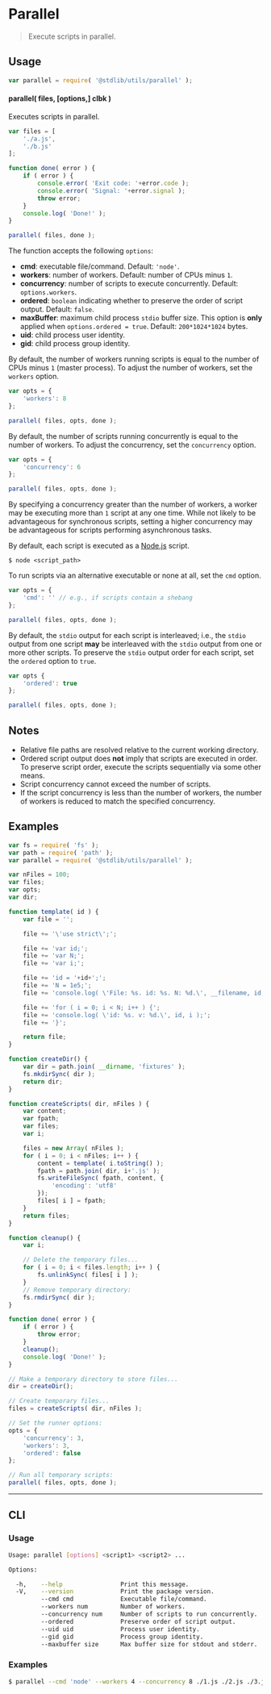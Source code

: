 # Parallel

> Execute scripts in parallel.


<section class="usage">

## Usage

``` javascript
var parallel = require( '@stdlib/utils/parallel' );
```

#### parallel( files, \[options,\] clbk )

Executes scripts in parallel.

``` javascript
var files = [
    './a.js',
    './b.js'
];

function done( error ) {
    if ( error ) {
        console.error( 'Exit code: '+error.code );
        console.error( 'Signal: '+error.signal );
        throw error;
    }
    console.log( 'Done!' );
}

parallel( files, done );
```

The function accepts the following `options`:

* __cmd__: executable file/command. Default: `'node'`.
* __workers__: number of workers. Default: number of CPUs minus `1`.
* __concurrency__: number of scripts to execute concurrently. Default: `options.workers`.
* __ordered__: `boolean` indicating whether to preserve the order of script output. Default: `false`.
* __maxBuffer__: maximum child process `stdio` buffer size. This option is __only__ applied when `options.ordered = true`. Default: `200*1024*1024` bytes.
* __uid__: child process user identity.
* __gid__: child process group identity.

By default, the number of workers running scripts is equal to the number of CPUs minus `1` (master process). To adjust the number of workers, set the `workers` option.

``` javascript
var opts = {
    'workers': 8
};

parallel( files, opts, done );
```

By default, the number of scripts running concurrently is equal to the number of workers. To adjust the concurrency, set the `concurrency` option.

``` javascript
var opts = {
    'concurrency': 6
};

parallel( files, opts, done );
```

By specifying a concurrency greater than the number of workers, a worker may be executing more than `1` script at any one time. While not likely to be advantageous for synchronous scripts, setting a higher concurrency may be advantageous for scripts performing asynchronous tasks.

By default, each script is executed as a [Node.js][node-js] script.

``` text
$ node <script_path>
```

To run scripts via an alternative executable or none at all, set the `cmd` option.

``` javascript
var opts = {
    'cmd': '' // e.g., if scripts contain a shebang
};

parallel( files, opts, done );
```

By default, the `stdio` output for each script is interleaved; i.e., the `stdio` output from one script __may__ be interleaved with the `stdio` output from one or more other scripts. To preserve the `stdio` output order for each script, set the `ordered` option to `true`.

``` javascript
var opts {
    'ordered': true
};

parallel( files, opts, done );
```


</section>

<!-- /.usage -->


<section class="notes">

## Notes

* Relative file paths are resolved relative to the current working directory.
* Ordered script output does __not__ imply that scripts are executed in order. To preserve script order, execute the scripts sequentially via some other means.
* Script concurrency cannot exceed the number of scripts.
* If the script concurrency is less than the number of workers, the number of workers is reduced to match the specified concurrency.

</section>

<!-- /.notes -->


<section class="examples">

## Examples

``` javascript
var fs = require( 'fs' );
var path = require( 'path' );
var parallel = require( '@stdlib/utils/parallel' );

var nFiles = 100;
var files;
var opts;
var dir;

function template( id ) {
    var file = '';

    file += '\'use strict\';';

    file += 'var id;';
    file += 'var N;';
    file += 'var i;';

    file += 'id = '+id+';';
    file += 'N = 1e5;';
    file += 'console.log( \'File: %s. id: %s. N: %d.\', __filename, id, N );';

    file += 'for ( i = 0; i < N; i++ ) {';
    file += 'console.log( \'id: %s. v: %d.\', id, i );';
    file += '}';

    return file;
}

function createDir() {
    var dir = path.join( __dirname, 'fixtures' );
    fs.mkdirSync( dir );
    return dir;
}

function createScripts( dir, nFiles ) {
    var content;
    var fpath;
    var files;
    var i;

    files = new Array( nFiles );
    for ( i = 0; i < nFiles; i++ ) {
        content = template( i.toString() );
        fpath = path.join( dir, i+'.js' );
        fs.writeFileSync( fpath, content, {
            'encoding': 'utf8'
        });
        files[ i ] = fpath;
    }
    return files;
}

function cleanup() {
    var i;

    // Delete the temporary files...
    for ( i = 0; i < files.length; i++ ) {
        fs.unlinkSync( files[ i ] );
    }
    // Remove temporary directory:
    fs.rmdirSync( dir );
}

function done( error ) {
    if ( error ) {
        throw error;
    }
    cleanup();
    console.log( 'Done!' );
}

// Make a temporary directory to store files...
dir = createDir();

// Create temporary files...
files = createScripts( dir, nFiles );

// Set the runner options:
opts = {
    'concurrency': 3,
    'workers': 3,
    'ordered': false
};

// Run all temporary scripts:
parallel( files, opts, done );
```

</section>

<!-- /.examples -->


---

<section class="cli">

## CLI

<section class="usage">

### Usage

``` bash
Usage: parallel [options] <script1> <script2> ...

Options:

  -h,    --help                Print this message.
  -V,    --version             Print the package version.
         --cmd cmd             Executable file/command.
         --workers num         Number of workers.
         --concurrency num     Number of scripts to run concurrently.
         --ordered             Preserve order of script output.
         --uid uid             Process user identity.
         --gid gid             Process group identity.
         --maxbuffer size      Max buffer size for stdout and stderr.
```

</section>

<!-- /.usage -->

<section class="examples">

### Examples

``` bash
$ parallel --cmd 'node' --workers 4 --concurrency 8 ./1.js ./2.js ./3.js ./4.js ./5.js ./6.js ./7.js ./8.js ./9.js ./10.js
```

</section>

<!-- /.examples -->

</section>

<!-- /.cli -->



<section class="links">

[node-js]: http://nodejs.org/

</section>

<!-- /.links -->
